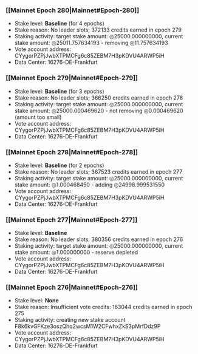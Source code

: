 ### [[Mainnet Epoch 280|Mainnet#Epoch-280]]
* Stake level: **Baseline** (for 4 epochs)
* Stake reason: No leader slots; 372133 credits earned in epoch 279
* Staking activity: target stake amount: ◎25000.000000000, current stake amount: ◎25011.757634193 - removing ◎11.757634193
* Vote account address: CYygorPZPjJwbXTPMCFg6c85ZEBM7H3pKDVU4ARWP5iH
* Data Center: 16276-DE-Frankfurt
### [[Mainnet Epoch 279|Mainnet#Epoch-279]]
* Stake level: **Baseline** (for 3 epochs)
* Stake reason: No leader slots; 366250 credits earned in epoch 278
* Staking activity: target stake amount: ◎25000.000000000, current stake amount: ◎25000.000469620 - not removing ◎0.000469620 (amount too small)
* Vote account address: CYygorPZPjJwbXTPMCFg6c85ZEBM7H3pKDVU4ARWP5iH
* Data Center: 16276-DE-Frankfurt
### [[Mainnet Epoch 278|Mainnet#Epoch-278]]
* Stake level: **Baseline** (for 2 epochs)
* Stake reason: No leader slots; 367523 credits earned in epoch 277
* Staking activity: target stake amount: ◎25000.000000000, current stake amount: ◎1.000468450 - adding ◎24998.999531550
* Vote account address: CYygorPZPjJwbXTPMCFg6c85ZEBM7H3pKDVU4ARWP5iH
* Data Center: 16276-DE-Frankfurt
### [[Mainnet Epoch 277|Mainnet#Epoch-277]]
* Stake level: **Baseline**
* Stake reason: No leader slots; 380356 credits earned in epoch 276
* Staking activity: target stake amount: ◎25000.000000000, current stake amount: ◎1.000000000 - reserve depleted
* Vote account address: CYygorPZPjJwbXTPMCFg6c85ZEBM7H3pKDVU4ARWP5iH
* Data Center: 16276-DE-Frankfurt
### [[Mainnet Epoch 276|Mainnet#Epoch-276]]
* Stake level: **None**
* Stake reason: Insufficient vote credits: 163044 credits earned in epoch 275
* Staking activity: creating new stake account F8k6kvGFKze3oszQhq2wcsM1W2CFwhxZkS3pMrfDdz9P
* Vote account address: CYygorPZPjJwbXTPMCFg6c85ZEBM7H3pKDVU4ARWP5iH
* Data Center: 16276-DE-Frankfurt